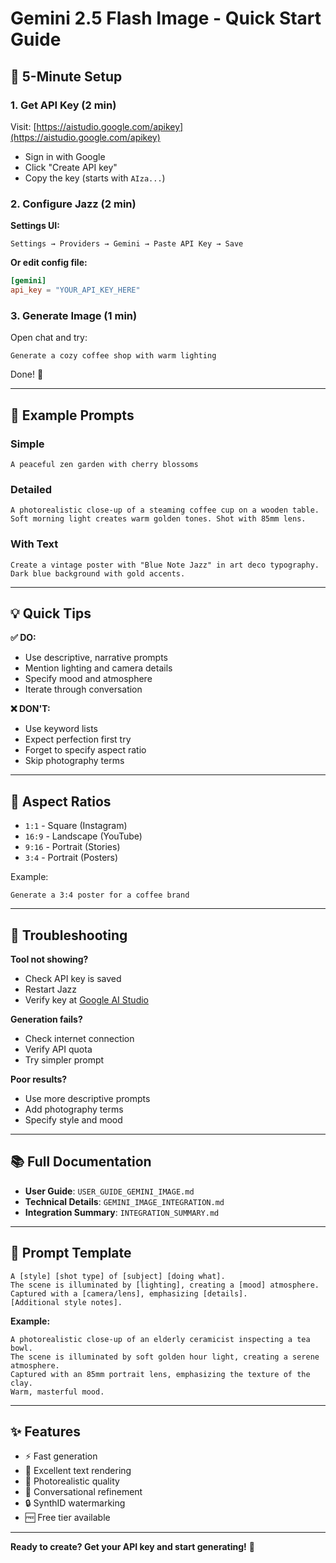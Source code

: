 # Gemini 2.5 Flash Image - Quick Start Guide

## 🚀 5-Minute Setup

### 1. Get API Key (2 min)
Visit: [https://aistudio.google.com/apikey](https://aistudio.google.com/apikey)
- Sign in with Google
- Click "Create API key"
- Copy the key (starts with `AIza...`)

### 2. Configure Jazz (2 min)

**Settings UI:**
```
Settings → Providers → Gemini → Paste API Key → Save
```

**Or edit config file:**
```toml
[gemini]
api_key = "YOUR_API_KEY_HERE"
```

### 3. Generate Image (1 min)

Open chat and try:
```
Generate a cozy coffee shop with warm lighting
```

Done! 🎉

---

## 📝 Example Prompts

### Simple
```
A peaceful zen garden with cherry blossoms
```

### Detailed
```
A photorealistic close-up of a steaming coffee cup on a wooden table. 
Soft morning light creates warm golden tones. Shot with 85mm lens.
```

### With Text
```
Create a vintage poster with "Blue Note Jazz" in art deco typography. 
Dark blue background with gold accents.
```

---

## 💡 Quick Tips

**✅ DO:**
- Use descriptive, narrative prompts
- Mention lighting and camera details
- Specify mood and atmosphere
- Iterate through conversation

**❌ DON'T:**
- Use keyword lists
- Expect perfection first try
- Forget to specify aspect ratio
- Skip photography terms

---

## 🎯 Aspect Ratios

- `1:1` - Square (Instagram)
- `16:9` - Landscape (YouTube)
- `9:16` - Portrait (Stories)
- `3:4` - Portrait (Posters)

Example:
```
Generate a 3:4 poster for a coffee brand
```

---

## 🔧 Troubleshooting

**Tool not showing?**
- Check API key is saved
- Restart Jazz
- Verify key at [Google AI Studio](https://aistudio.google.com/)

**Generation fails?**
- Check internet connection
- Verify API quota
- Try simpler prompt

**Poor results?**
- Use more descriptive prompts
- Add photography terms
- Specify style and mood

---

## 📚 Full Documentation

- **User Guide**: `USER_GUIDE_GEMINI_IMAGE.md`
- **Technical Details**: `GEMINI_IMAGE_INTEGRATION.md`
- **Integration Summary**: `INTEGRATION_SUMMARY.md`

---

## 🎨 Prompt Template

```
A [style] [shot type] of [subject] [doing what]. 
The scene is illuminated by [lighting], creating a [mood] atmosphere. 
Captured with a [camera/lens], emphasizing [details]. 
[Additional style notes].
```

**Example:**
```
A photorealistic close-up of an elderly ceramicist inspecting a tea bowl. 
The scene is illuminated by soft golden hour light, creating a serene atmosphere. 
Captured with an 85mm portrait lens, emphasizing the texture of the clay. 
Warm, masterful mood.
```

---

## ✨ Features

- ⚡ Fast generation
- 📝 Excellent text rendering
- 🎨 Photorealistic quality
- 💬 Conversational refinement
- 🔒 SynthID watermarking
- 🆓 Free tier available

---

**Ready to create? Get your API key and start generating!** 🚀
